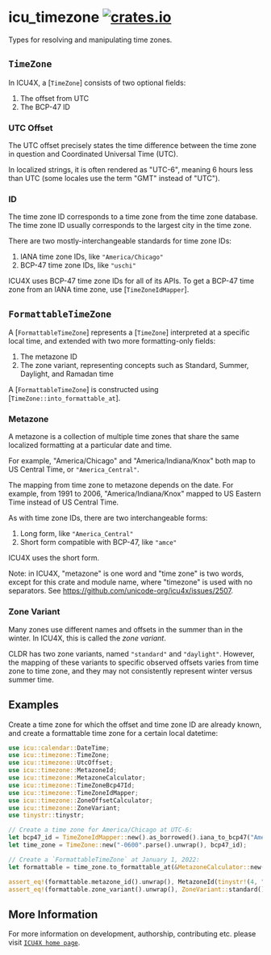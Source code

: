 # icu_timezone [![crates.io](https://img.shields.io/crates/v/icu_timezone)](https://crates.io/crates/icu_timezone)

<!-- cargo-rdme start -->

Types for resolving and manipulating time zones.

## `TimeZone`

In ICU4X, a [`TimeZone`] consists of two optional fields:

1. The offset from UTC
2. The BCP-47 ID

### UTC Offset

The UTC offset precisely states the time difference between the time zone in question and
Coordinated Universal Time (UTC).

In localized strings, it is often rendered as "UTC-6", meaning 6 hours less than UTC (some locales
use the term "GMT" instead of "UTC").

### ID

The time zone ID corresponds to a time zone from the time zone database. The time zone ID
usually corresponds to the largest city in the time zone.

There are two mostly-interchangeable standards for time zone IDs:

1. IANA time zone IDs, like `"America/Chicago"`
2. BCP-47 time zone IDs, like `"uschi"`

ICU4X uses BCP-47 time zone IDs for all of its APIs. To get a BCP-47 time zone from an
IANA time zone, use [`TimeZoneIdMapper`].

## `FormattableTimeZone`

A [`FormattableTimeZone`] represents a [`TimeZone`] interpreted at a specific local time, and
extended with two more formatting-only fields:

1. The metazone ID
2. The zone variant, representing concepts such as Standard, Summer, Daylight, and Ramadan time

A [`FormattableTimeZone`] is constructed using [`TimeZone::into_formattable_at`].

### Metazone

A metazone is a collection of multiple time zones that share the same localized formatting
at a particular date and time.

For example, "America/Chicago" and "America/Indiana/Knox" both map to US Central Time, or
`"America_Central"`.

The mapping from time zone to metazone depends on the date. For example, from 1991 to 2006,
"America/Indiana/Knox" mapped to US Eastern Time instead of US Central Time.

As with time zone IDs, there are two interchangeable forms:

1. Long form, like `"America_Central"`
2. Short form compatible with BCP-47, like `"amce"`

ICU4X uses the short form.

Note: in ICU4X, "metazone" is one word and "time zone" is two words, except for this crate
and module name, where "timezone" is used with no separators. See
<https://github.com/unicode-org/icu4x/issues/2507>.

### Zone Variant

Many zones use different names and offsets in the summer than in the winter. In ICU4X,
this is called the _zone variant_.

CLDR has two zone variants, named `"standard"` and `"daylight"`. However, the mapping of these
variants to specific observed offsets varies from time zone to time zone, and they may not
consistently represent winter versus summer time.

## Examples

Create a time zone for which the offset and time zone ID are already known, and create a
formattable time zone for a certain local datetime:

```rust
use icu::calendar::DateTime;
use icu::timezone::TimeZone;
use icu::timezone::UtcOffset;
use icu::timezone::MetazoneId;
use icu::timezone::MetazoneCalculator;
use icu::timezone::TimeZoneBcp47Id;
use icu::timezone::TimeZoneIdMapper;
use icu::timezone::ZoneOffsetCalculator;
use icu::timezone::ZoneVariant;
use tinystr::tinystr;

// Create a time zone for America/Chicago at UTC-6:
let bcp47_id = TimeZoneIdMapper::new().as_borrowed().iana_to_bcp47("America/Chicago").unwrap();
let time_zone = TimeZone::new("-0600".parse().unwrap(), bcp47_id);

// Create a `FormattableTimeZone` at January 1, 2022:
let formattable = time_zone.to_formattable_at(&MetazoneCalculator::new(), &ZoneOffsetCalculator::new(), &DateTime::try_new_iso_datetime(2022, 1, 1, 0, 0, 0).unwrap());

assert_eq!(formattable.metazone_id().unwrap(), MetazoneId(tinystr!(4, "amce")));
assert_eq!(formattable.zone_variant().unwrap(), ZoneVariant::standard());
```

<!-- cargo-rdme end -->

## More Information

For more information on development, authorship, contributing etc. please visit [`ICU4X home page`](https://github.com/unicode-org/icu4x).

